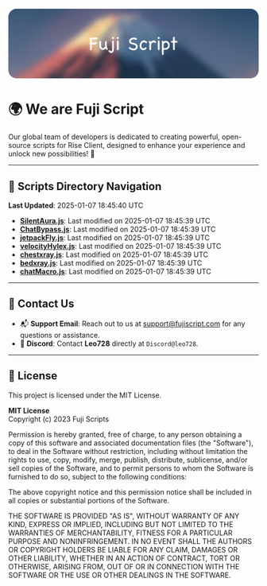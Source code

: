 ![Banner](.github/b.webp)

# 🌍 **We are Fuji Script**

Our global team of developers is dedicated to creating powerful, open-source scripts for Rise Client, designed to enhance your experience and unlock new possibilities! 🌟

---
<!-- SCRIPTS_NAVIGATION_START -->
## 📂 **Scripts Directory Navigation**

**Last Updated**: 2025-01-07 18:45:40 UTC

- **[SilentAura.js](scripts/SilentAura.js)**: Last modified on 2025-01-07 18:45:39 UTC
- **[ChatBypass.js](scripts/ChatBypass.js)**: Last modified on 2025-01-07 18:45:39 UTC
- **[jetpackFly.js](scripts/jetpackFly.js)**: Last modified on 2025-01-07 18:45:39 UTC
- **[velocityHylex.js](scripts/velocityHylex.js)**: Last modified on 2025-01-07 18:45:39 UTC
- **[chestxray.js](scripts/chestxray.js)**: Last modified on 2025-01-07 18:45:39 UTC
- **[bedxray.js](scripts/bedxray.js)**: Last modified on 2025-01-07 18:45:39 UTC
- **[chatMacro.js](scripts/chatMacro.js)**: Last modified on 2025-01-07 18:45:39 UTC

<!-- SCRIPTS_NAVIGATION_END -->

---

## 💬 **Contact Us**  
- 📬 **Support Email**: Reach out to us at [support@fujiscript.com](mailto:support@fujiscript.com) for any questions or assistance.  
- 💬 **Discord**: Contact **Leo728** directly at `Discord@leo728`.

---

## 📜 **License**

This project is licensed under the MIT License.  

**MIT License**  
Copyright (c) 2023 Fuji Scripts  

Permission is hereby granted, free of charge, to any person obtaining a copy of this software and associated documentation files (the "Software"), to deal in the Software without restriction, including without limitation the rights to use, copy, modify, merge, publish, distribute, sublicense, and/or sell copies of the Software, and to permit persons to whom the Software is furnished to do so, subject to the following conditions:  

The above copyright notice and this permission notice shall be included in all copies or substantial portions of the Software.  

THE SOFTWARE IS PROVIDED "AS IS", WITHOUT WARRANTY OF ANY KIND, EXPRESS OR IMPLIED, INCLUDING BUT NOT LIMITED TO THE WARRANTIES OF MERCHANTABILITY, FITNESS FOR A PARTICULAR PURPOSE AND NONINFRINGEMENT. IN NO EVENT SHALL THE AUTHORS OR COPYRIGHT HOLDERS BE LIABLE FOR ANY CLAIM, DAMAGES OR OTHER LIABILITY, WHETHER IN AN ACTION OF CONTRACT, TORT OR OTHERWISE, ARISING FROM, OUT OF OR IN CONNECTION WITH THE SOFTWARE OR THE USE OR OTHER DEALINGS IN THE SOFTWARE.  
